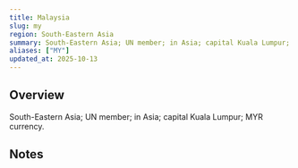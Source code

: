 ```yaml
---
title: Malaysia
slug: my
region: South-Eastern Asia
summary: South-Eastern Asia; UN member; in Asia; capital Kuala Lumpur; MYR currency.
aliases: ["MY"]
updated_at: 2025-10-13
---
```


## Overview

South-Eastern Asia; UN member; in Asia; capital Kuala Lumpur; MYR currency.

## Notes

<!-- Add your first note below -->
